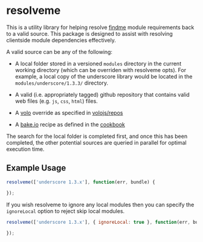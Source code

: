 # resolveme

This is a utility library for helping resolve [findme](https://github.com/DamonOehlman/findme) module requirements back to a valid source.  This package is designed to assist with resolving clientside module dependencies effectively.

A valid source can be any of the following:

- A local folder stored in a versioned `modules` directory in the current working directory (which can be overriden with resolveme opts).  For example, a local copy of the underscore library would be located in the `modules/underscore/1.3.3/` directory.

- A valid (i.e. appropriately tagged) github repository that contains valid web files (e.g. `js`, `css`, `html`) files.

- A [volo](https://github.com/volojs/volo) override as specified in [volojs/repos](https://github.com/volojs/repos)

- A [bake.io](http://github.com/bake-io) recipe as defined in the [cookbook](https://github.com/bake-io/cookbook)

The search for the local folder is completed first, and once this has been completed, the other potential sources are queried in parallel for optimal execution time.

## Example Usage

```js
resolveme(['underscore 1.3.x'], function(err, bundle) {

});
```

If you wish resolveme to ignore any local modules then you can specify the `ignoreLocal` option to reject skip local modules.

```js
resolveme(['underscore 1.3.x'], { ignoreLocal: true }, function(err, bundle) {
	
});
```